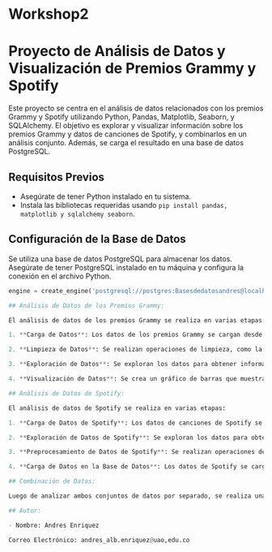 # Workshop2
# Proyecto de Análisis de Datos y Visualización de Premios Grammy y Spotify

Este proyecto se centra en el análisis de datos relacionados con los premios Grammy y Spotify utilizando Python, Pandas, Matplotlib, Seaborn, y SQLAlchemy. El objetivo es explorar y visualizar información sobre los premios Grammy y datos de canciones de Spotify, y combinarlos en un análisis conjunto. Además, se carga el resultado en una base de datos PostgreSQL.

## Requisitos Previos

- Asegúrate de tener Python instalado en tu sistema.
- Instala las bibliotecas requeridas usando `pip install pandas, matplotlib y sqlalchemy seaborn`.

## Configuración de la Base de Datos

Se utiliza una base de datos PostgreSQL para almacenar los datos. Asegúrate de tener PostgreSQL instalado en tu máquina y configura la conexión en el archivo Python.

```python
engine = create_engine('postgresql://postgres:Basesdedatosandres@localhost:5432/WS2')

## Análisis de Datos de los Premios Grammy:

El análisis de datos de los premios Grammy se realiza en varias etapas:

1. **Carga de Datos**: Los datos de los premios Grammy se cargan desde la base de datos PostgreSQL.

2. **Limpieza de Datos**: Se realizan operaciones de limpieza, como la eliminación de valores nulos en las columnas 'artist' y 'workers'.

3. **Exploración de Datos**: Se exploran los datos para obtener información como la cantidad de premios por categoría y las categorías más comunes.

4. **Visualización de Datos**: Se crea un gráfico de barras que muestra las categorías de premios más comunes.

## Análisis de Datos de Spotify:

El análisis de datos de Spotify se realiza en varias etapas:

1. **Carga de Datos de Spotify**: Los datos de canciones de Spotify se cargan desde un archivo CSV.

2. **Exploración de Datos de Spotify**: Se exploran los datos para obtener información como la distribución de popularidad de las canciones y la proporción de canciones explícitas.

3. **Preprocesamiento de Datos de Spotify**: Se realizan operaciones de preprocesamiento, como la conversión de tipos de datos, la eliminación de columnas innecesarias y la detección de duplicados.

4. **Carga de Datos en la Base de Datos**: Los datos de Spotify se cargan en la base de datos PostgreSQL con el nombre "premioss".

## Combinación de Datos:

Luego de analizar ambos conjuntos de datos por separado, se realiza una combinación de datos para explorar relaciones entre los datos de los premios Grammy y las canciones de Spotify. El resultado se guarda en un archivo CSV.

## Autor:

- Nombre: Andres Enriquez

Correo Electrónico: andres_alb.enriquez@uao,edu.co 
